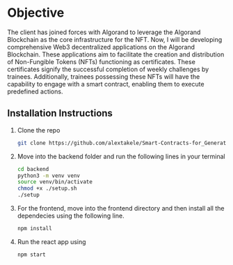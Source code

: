 
# Objective
The client has joined forces with Algorand to leverage the Algorand Blockchain as the core infrastructure for the NFT. Now, I will be developing comprehensive Web3 decentralized applications on the Algorand Blockchain. These applications aim to facilitate the creation and distribution of Non-Fungible Tokens (NFTs) functioning as certificates. These certificates signify the successful completion of weekly challenges by trainees. Additionally, trainees possessing these NFTs will have the capability to engage with a smart contract, enabling them to execute predefined actions.  
## Installation Instructions

1. Clone the repo
   ```bash
   git clone https://github.com/alextakele/Smart-Contracts-for_Generation_of-Certificates.git
   ```
2. Move into the backend folder and run the following lines in your terminal
   ```bash
   cd backend
   python3 -m venv venv
   source venv/bin/activate
   chmod +x ./setup.sh
   ./setup
   ```
3. For the frontend, move into the frontend directory and then install all the dependecies using the following line.
    ```bash
    npm install
    ```
4. Run the react app using
    ```bash
    npm start
    ```

